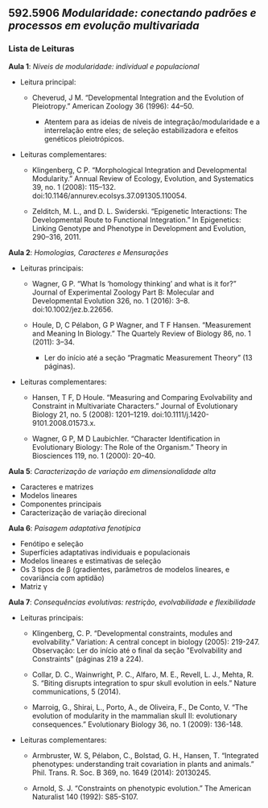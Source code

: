 ## **592.5906** *Modularidade: conectando padrões e processos em evolução multivariada*

### Lista de Leituras

**Aula 1**: *Níveis de modularidade: individual e populacional*

+ Leitura principal: 

  * Cheverud, J M. “Developmental Integration and the Evolution of Pleiotropy.” American Zoology 36 (1996): 44–50.

    * Atentem para as ideias de níveis de integração/modularidade e a interrelação entre eles; de seleção estabilizadora e efeitos genéticos pleiotrópicos.

+ Leituras complementares: 
  
  * Klingenberg, C P. “Morphological Integration and Developmental Modularity.” Annual Review of Ecology, Evolution, and Systematics 39, no. 1 (2008): 115–132. doi:10.1146/annurev.ecolsys.37.091305.110054.
	
  * Zelditch, M. L., and D. L. Swiderski. “Epigenetic Interactions: The Developmental Route to Functional Integration.” In Epigenetics: Linking Genotype and Phenotype in Development and Evolution, 290–316, 2011.

**Aula 2**: *Homologias, Caracteres e Mensurações*

+ Leituras principais:

  * Wagner, G P. “What Is ‘homology thinking’ and what is it for?” Journal of Experimental Zoology Part B: Molecular and Developmental Evolution 326, no. 1 (2016): 3–8. doi:10.1002/jez.b.22656.

  * Houle, D, C Pélabon, G P Wagner, and T F Hansen. “Measurement and Meaning In Biology.” The Quartely Review of Biology 86, no. 1 (2011): 3–34.
    
	* Ler do início até a seção “Pragmatic Measurement Theory” (13 páginas).

+ Leituras complementares:
  
  * Hansen, T F, D Houle. “Measuring and Comparing Evolvability and Constraint in Multivariate Characters.” Journal of Evolutionary Biology 21, no. 5 (2008): 1201–1219. doi:10.1111/j.1420-9101.2008.01573.x.

  * Wagner, G P, M D Laubichler. “Character Identification in Evolutionary Biology: The Role of the Organism.” Theory in Biosciences 119, no. 1 (2000): 20–40.

**Aula 5**: *Caracterização de variação em dimensionalidade alta*
+ Caracteres e matrizes
+ Modelos lineares
+ Componentes principais
+ Caracterização de variação direcional

**Aula 6**: *Paisagem adaptativa fenotípica*
+ Fenótipo e seleção
+ Superfícies adaptativas individuais e populacionais
+ Modelos lineares e estimativas de seleção
+ Os 3 tipos de &#x03B2; (gradientes, parâmetros de modelos lineares, e covariância com aptidão)
+ Matriz &#x03B3;


**Aula 7**: *Consequências evolutivas: restrição, evolvabilidade e flexibilidade*

+ Leituras principais:

  * Klingenberg, C. P. “Developmental constraints, modules and evolvability.” Variation: A central concept in biology (2005): 219-247.
Observação: Ler do início até o final da seção "Evolvability and Constraints" (páginas 219 a 224). 

  * Collar, D. C., Wainwright, P. C., Alfaro, M. E., Revell, L. J., Mehta, R. S. “Biting disrupts integration to spur skull evolution in eels.” Nature communications, 5 (2014). 

  * Marroig, G., Shirai, L., Porto, A., de Oliveira, F., De Conto, V. “The evolution of modularity in the mammalian skull II: evolutionary consequences.”  Evolutionary Biology 36, no. 1 (2009): 136-148.

+ Leituras complementares:
  * Armbruster, W. S, Pélabon, C., Bolstad, G. H., Hansen, T. “Integrated phenotypes: understanding trait covariation in plants and animals.” Phil. Trans. R. Soc. B 369, no. 1649 (2014): 20130245.

  * Arnold, S. J. “Constraints on phenotypic evolution.” The American Naturalist 140 (1992): S85-S107.

